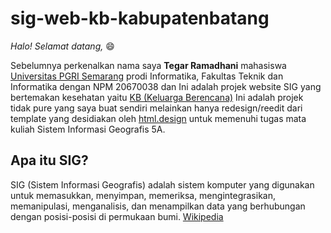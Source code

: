 # sig-web-kb-kabupatenbatang

*Halo! Selamat datang,* 😄

Sebelumnya perkenalkan nama saya **Tegar Ramadhani** mahasiswa [Universitas PGRI Semarang](https://upgris.ac.id/) prodi Informatika, Fakultas Teknik dan Informatika dengan NPM 20670038 dan Ini adalah projek website SIG yang bertemakan kesehatan yaitu [KB (Keluarga Berencana)](https://id.wikipedia.org/wiki/Keluarga_Berencana) Ini adalah projek tidak pure yang saya buat sendiri melainkan hanya redesign/reedit dari template yang desidiakan oleh [html.design](https://html.design/) untuk memenuhi tugas mata kuliah Sistem Informasi Geografis 5A.

## Apa itu SIG?

SIG (Sistem Informasi Geografis) adalah sistem komputer yang digunakan untuk memasukkan, menyimpan, memeriksa, mengintegrasikan, memanipulasi, menganalisis, dan menampilkan data yang berhubungan dengan posisi-posisi di permukaan bumi. [Wikipedia](https://id.wikipedia.org/wiki/Sistem_informasi_geografis)
